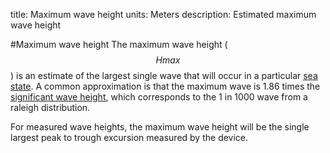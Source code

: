 title: Maximum wave height
units: Meters
description: Estimated maximum wave height

#Maximum wave height
The maximum wave height ($$Hmax$$) is an estimate of the largest single wave that will occur in a particular [sea state](?sea-state). A common approximation is that the maximum wave is 1.86 times the [significant wave height](?significant-wave-height), which corresponds to the 1 in 1000 wave from a raleigh distribution.

For measured wave heights, the maximum wave height will be the single largest peak to trough excursion measured by the device.

